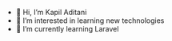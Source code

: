 - 👋 Hi, I’m Kapil Aditani
- 👀 I’m interested in learning new technologies
- 🌱 I’m currently learning Laravel

<!---
kasurv/kasurv is a ✨ special ✨ repository because its `README.md` (this file) appears on your GitHub profile.
You can click the Preview link to take a look at your changes.
--->
